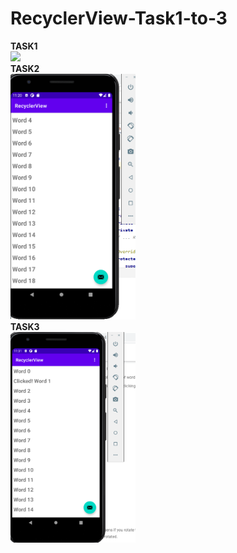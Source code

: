# RecyclerView-Task1-to-3

<b>TASK1</b>
<br/>
<img src="task3/recyclerviewtask1.png" width="200">
</br>
<b>TASK2</b>
<br/>
<img src="recyclerviewtask2.png" width="200">
</br>
<b>TASK3</b>
<br/>
<img src="recyclerviewtask3.png" width="200">
</br>
